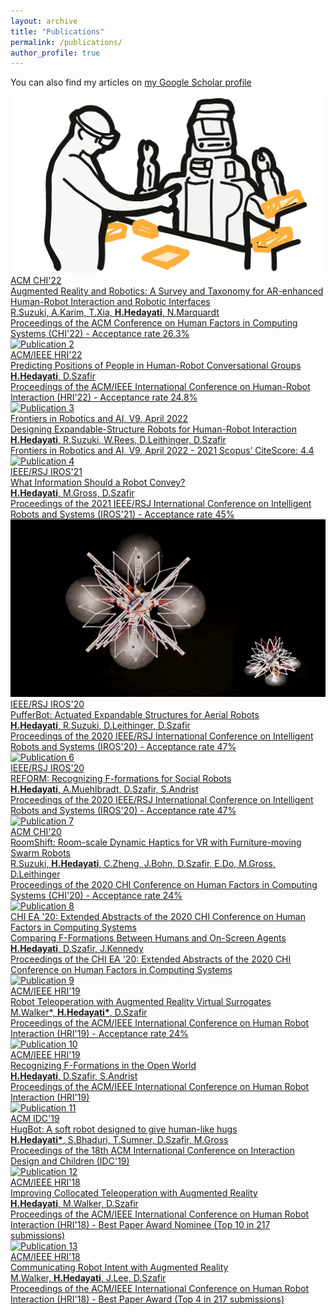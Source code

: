 ```yaml
---
layout: archive
title: "Publications"
permalink: /publications/
author_profile: true
---
```


You can also find my articles on <a href="{{author.googlescholar}}">my Google Scholar profile



<link rel="stylesheet" href="assets/css/publication.css">

  <div class="publication">
    <img src="images/ar-and-robotics.jpg" alt="Publication 1">
    <div class="info">
      <div class="conference">ACM CHI'22</div>
      <div class="title">Augmented Reality and Robotics: A Survey and Taxonomy for AR-enhanced Human-Robot Interaction and Robotic Interfaces</div>
      <div class="authors">R.Suzuki, A.Karim, T.Xia, <b>H.Hedayati</b>, N.Marquardt</div>
      <div class="details">Proceedings of the ACM Conference on Human Factors in Computing Systems (CHI'22) - <span class="acceptance-rate">Acceptance rate 26.3%</span></div>
    </div>
  </div>

  <div class="publication">
    <img src="publication2.jpg" alt="Publication 2">
    <div class="info">
      <div class="conference">ACM/IEEE HRI'22</div>
      <div class="title">Predicting Positions of People in Human-Robot Conversational Groups</div>
      <div class="authors"><b>H.Hedayati</b>, D.Szafir</div>
      <div class="details">Proceedings of the ACM/IEEE International Conference on Human-Robot Interaction (HRI'22) - <span class="acceptance-rate">Acceptance rate 24.8%</span></div>
    </div>
  </div>

  <div class="publication">
    <img src="publication3.jpg" alt="Publication 3">
    <div class="info">
      <div class="conference">Frontiers in Robotics and AI, V9, April 2022</div>
      <div class="title">Designing Expandable-Structure Robots for Human-Robot Interaction</div>
      <div class="authors"><b>H.Hedayati</b>, R.Suzuki, W.Rees, D.Leithinger, D.Szafir</div>
      <div class="details">Frontiers in Robotics and AI, V9, April 2022 - <span class="acceptance-rate">2021 Scopus’ CiteScore: 4.4</span></div>
    </div>
  </div>

  <div class="publication">
    <img src="publication4.jpg" alt="Publication 4">
    <div class="info">
      <div class="conference">IEEE/RSJ IROS'21</div>
      <div class="title">What Information Should a Robot Convey?</div>
      <div class="authors"><b>H.Hedayati</b>, M.Gross, D.Szafir</div>
      <div class="details">Proceedings of the 2021 IEEE/RSJ International Conference on Intelligent Robots and Systems (IROS'21) - <span class="acceptance-rate">Acceptance rate 45%</span></div>
    </div>
  </div>

  <div class="publication">
    <img src="/images/projects/pufferbot.gif" alt="Publication 5">
    <div class="info">
      <div class="conference">IEEE/RSJ IROS'20</div>
      <div class="title">PufferBot: Actuated Expandable Structures for Aerial Robots</div>
      <div class="authors"><b>H.Hedayati</b>, R.Suzuki, D.Leithinger, D.Szafir</div>
      <div class="details">Proceedings of the 2020 IEEE/RSJ International Conference on Intelligent Robots and Systems (IROS'20) - <span class="acceptance-rate">Acceptance rate 47%</span></div>
    </div>
  </div>

  <div class="publication">
    <img src="publication6.jpg" alt="Publication 6">
    <div class="info">
      <div class="conference">IEEE/RSJ IROS'20</div>
      <div class="title">REFORM: Recognizing F-formations for Social Robots</div>
      <div class="authors"><b>H.Hedayati</b>, A.Muehlbradt, D.Szafir, S.Andrist</div>
      <div class="details">Proceedings of the 2020 IEEE/RSJ International Conference on Intelligent Robots and Systems (IROS'20) - <span class="acceptance-rate">Acceptance rate 47%</span></div>
    </div>
  </div>

  <div class="publication">
    <img src="publication7.jpg" alt="Publication 7">
    <div class="info">
      <div class="conference">ACM CHI'20</div>
      <div class="title">RoomShift: Room-scale Dynamic Haptics for VR with Furniture-moving Swarm Robots</div>
      <div class="authors">R.Suzuki, <b>H.Hedayati</b>, C.Zheng, J.Bohn, D.Szafir, E.Do, M.Gross, D.Leithinger</div>
      <div class="details">Proceedings of the 2020 CHI Conference on Human Factors in Computing Systems (CHI'20) - <span class="acceptance-rate">Acceptance rate 24%</span></div>
    </div>
  </div>

  <div class="publication">
    <img src="publication8.jpg" alt="Publication 8">
    <div class="info">
      <div class="conference">CHI EA '20: Extended Abstracts of the 2020 CHI Conference on Human Factors in Computing Systems</div>
      <div class="title">Comparing F-Formations Between Humans and On-Screen Agents</div>
      <div class="authors"><b>H.Hedayati</b>, D.Szafir, J.Kennedy</div>
      <div class="details">Proceedings of the CHI EA '20: Extended Abstracts of the 2020 CHI Conference on Human Factors in Computing Systems</div>
    </div>
  </div>

  <div class="publication">
    <img src="publication9.jpg" alt="Publication 9">
    <div class="info">
      <div class="conference">ACM/IEEE HRI'19</div>
      <div class="title">Robot Teleoperation with Augmented Reality Virtual Surrogates</div>
      <div class="authors">M.Walker*, <b>H.Hedayati*</b>, D.Szafir</div>
      <div class="details">Proceedings of the ACM/IEEE International Conference on Human Robot Interaction (HRI'19) - <span class="acceptance-rate">Acceptance rate 24%</span></div>
    </div>
  </div>

  <div class="publication">
    <img src="publication10.jpg" alt="Publication 10">
    <div class="info">
      <div class="conference">ACM/IEEE HRI'19</div>
      <div class="title">Recognizing F-Formations in the Open World</div>
      <div class="authors"><b>H.Hedayati</b>, D.Szafir, S.Andrist</div>
      <div class="details">Proceedings of the ACM/IEEE International Conference on Human Robot Interaction (HRI'19)</div>
    </div>
  </div>

  <div class="publication">
    <img src="publication11.jpg" alt="Publication 11">
    <div class="info">
      <div class="conference">ACM IDC'19</div>
      <div class="title">HugBot: A soft robot designed to give human-like hugs</div>
      <div class="authors"><b>H.Hedayati*</b>, S.Bhaduri, T.Sumner, D.Szafir, M.Gross</div>
      <div class="details">Proceedings of the 18th ACM International Conference on Interaction Design and Children (IDC'19)</div>
    </div>
  </div>

  <div class="publication">
    <img src="publication12.jpg" alt="Publication 12">
    <div class="info">
      <div class="conference">ACM/IEEE HRI'18</div>
      <div class="title">Improving Collocated Teleoperation with Augmented Reality</div>
      <div class="authors"><b>H.Hedayati</b>, M.Walker, D.Szafir</div>
      <div class="details">Proceedings of the ACM/IEEE International Conference on Human Robot Interaction (HRI'18) - <span class="acceptance-rate">Best Paper Award Nominee (Top 10 in 217 submissions)</span></div>
    </div>
  </div>

  <div class="publication">
    <img src="publication13.jpg" alt="Publication 13">
    <div class="info">
      <div class="conference">ACM/IEEE HRI'18</div>
      <div class="title">Communicating Robot Intent with Augmented Reality</div>
      <div class="authors">M.Walker, <b>H.Hedayati</b>, J.Lee, D.Szafir</div>
      <div class="details">Proceedings of the ACM/IEEE International Conference on Human Robot Interaction (HRI'18) - <span class="acceptance-rate">Best Paper Award (Top 4 in 217 submissions)</span></div>
    </div>
  </div>

  <!-- Add more publications following the same structure -->

</div>
